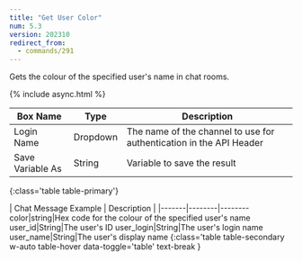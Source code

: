 ```yaml
---
title: "Get User Color"
num: 5.3
version: 202310
redirect_from:
  - commands/291
---
```


Gets the colour of the specified user's name in chat rooms.

{% include async.html %}

| Box Name | Type | Description | 
|-------|--------|--------
Login Name | Dropdown |The name of the channel to use for authentication in the API Header
Save Variable As|String|Variable to save the result
{:class='table table-primary'}

| Chat Message Example | Description |
|-------|--------|--------
color|string|Hex code for the colour of the specified user's name
user_id|String|The user's ID
user_login|String|The user's login name
user_name|String|The user's display name
{:class='table table-secondary w-auto table-hover data-toggle='table' text-break }